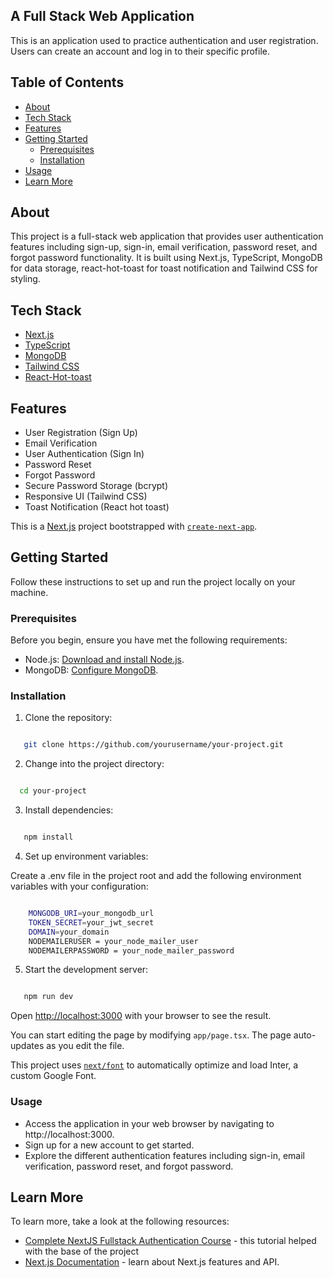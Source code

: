 ## A Full Stack Web Application

This is an application used to practice authentication and user registration. Users can create an account and log in to their specific profile.

## Table of Contents

- [About](#about)
- [Tech Stack](#tech-stack)
- [Features](#features)
- [Getting Started](#getting-started)
  - [Prerequisites](#prerequisites)
  - [Installation](#installation)
- [Usage](#usage)
- [Learn More](#learn-more)

## About

This project is a full-stack web application that provides user authentication features including sign-up, sign-in, email verification, password reset, and forgot password functionality. It is built using Next.js, TypeScript, MongoDB for data storage, react-hot-toast for toast notification and Tailwind CSS for styling.

## Tech Stack

- [Next.js](https://nextjs.org/)
- [TypeScript](https://www.typescriptlang.org/)
- [MongoDB](https://www.mongodb.com/)
- [Tailwind CSS](https://tailwindcss.com/)
- [React-Hot-toast](https://react-hot-toast.com/)

## Features

- User Registration (Sign Up)
- Email Verification
- User Authentication (Sign In)
- Password Reset
- Forgot Password
- Secure Password Storage (bcrypt)
- Responsive UI (Tailwind CSS)
- Toast Notification (React hot toast)

This is a [Next.js](https://nextjs.org/) project bootstrapped with [`create-next-app`](https://github.com/vercel/next.js/tree/canary/packages/create-next-app).

## Getting Started

Follow these instructions to set up and run the project locally on your machine.

### Prerequisites

Before you begin, ensure you have met the following requirements:

- Node.js: [Download and install Node.js](https://nodejs.org/).
- MongoDB: [Configure MongoDB](https://docs.mongodb.com/manual/installation/).

### Installation

1. Clone the repository:

```bash

   git clone https://github.com/yourusername/your-project.git

```

2. Change into the project directory:

```bash

  cd your-project

```

3. Install dependencies:

```bash

   npm install

```

4. Set up environment variables:

Create a .env file in the project root and add the following environment variables with your configuration:

```bash

    MONGODB_URI=your_mongodb_url
    TOKEN_SECRET=your_jwt_secret
    DOMAIN=your_domain
    NODEMAILERUSER = your_node_mailer_user
    NODEMAILERPASSWORD = your_node_mailer_password

```

5. Start the development server:

```bash

   npm run dev

```

Open [http://localhost:3000](http://localhost:3000) with your browser to see the result.

You can start editing the page by modifying `app/page.tsx`. The page auto-updates as you edit the file.

This project uses [`next/font`](https://nextjs.org/docs/basic-features/font-optimization) to automatically optimize and load Inter, a custom Google Font.

### Usage

- Access the application in your web browser by navigating to http://localhost:3000.
- Sign up for a new account to get started.
- Explore the different authentication features including sign-in, email verification, password reset, and forgot password.

## Learn More

To learn more, take a look at the following resources:

- [Complete NextJS Fullstack Authentication Course](https://www.youtube.com/watch?v=eaQc7vbV4po&t=13417s&ab_channel=HiteshChoudhary) - this tutorial helped with the base of the project
- [Next.js Documentation](https://nextjs.org/docs) - learn about Next.js features and API.
